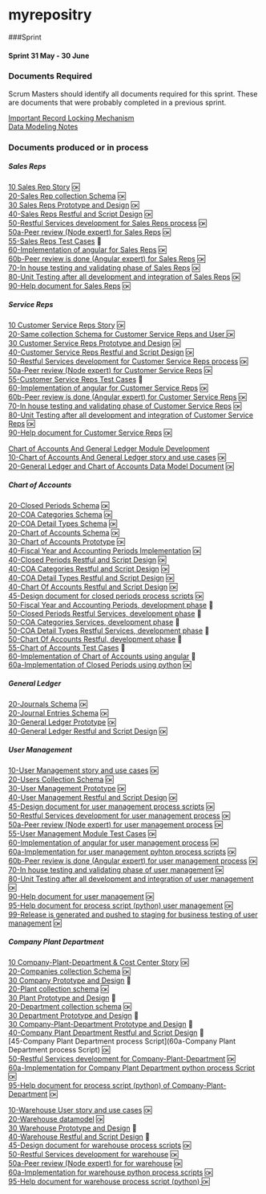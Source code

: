 # myrepositry


###Sprint

#### Sprint 31 May - 30 June
### Documents Required 
Scrum Masters should identify all documents required for this sprint. These are documents that were probably completed in a previous sprint. 

[Important Record Locking Mechanism](Record-Locking-Mechanism)  
[Data Modeling Notes](Data-Modeling-Notes)  

### Documents produced or in process   

##### Sales Reps  
[10 Sales Rep Story](https://github.com/primac/NESQ/wiki/10-Sales-Rep-Story) :ok:  
[20-Sales Rep collection Schema](https://github.com/primac/NESQ/blob/development/khadim-structure/api/models/salesrep.js) :ok:       
[30 Sales Reps Prototype and Design](30-Salesrep-Prototype) :ok:  
[40-Sales Reps Restful and Script Design](https://github.com/primac/NESQ/wiki/40-Sales-Reps-Services-and-Scripts-Design) :ok:      
[50-Restful Services development for Sales Reps process](https://github.com/primac/NESQ/issues/94) :ok:  
[50a-Peer review (Node expert) for Sales Reps](https://github.com/primac/NESQ/issues/94) :ok:  
[55-Sales Reps Test Cases](https://github.com/primac/NESQ/wiki/55-Sales-Reps-Test-Cases) :construction:   
[60-Implementation of angular for Sales Reps](https://github.com/primac/NESQ/issues/94) :ok:  
[60b-Peer review is done (Angular expert) for Sales Reps](https://github.com/primac/NESQ/issues/94) :ok:   
[70-In house testing and validating phase of Sales Reps](https://github.com/primac/NESQ/issues/94) :ok:  
[80-Unit Testing after all development and integration of Sales Reps](https://github.com/primac/NESQ/issues/94) :ok:   
[90-Help document for Sales Reps](https://github.com/primac/NESQ/wiki/Sales-Reps) :ok:  

##### Service Reps  
[10 Customer Service Reps Story](https://github.com/primac/NESQ/wiki/10-Customer-Service-Reps) :ok:  
[20-Same collection Schema for Customer Service Reps and User ](https://github.com/primac/NESQ/blob/development/khadim-structure/api/models/user.js) :ok:  
[30 Customer Service Reps Prototype and Design](30-Servicerep-Prototype) :ok:  
[40-Customer Service Reps Restful and Script Design](https://github.com/primac/NESQ/wiki/40-Service-Reps-Services-and-Scripts-Design) :ok:  
[50-Restful Services development for Customer Service Reps process](https://github.com/primac/NESQ/issues/101) :ok:  
[50a-Peer review (Node expert) for Customer Service Reps](https://github.com/primac/NESQ/issues/101) :ok:  
[55-Customer Service Reps Test Cases](https://github.com/primac/NESQ/wiki/55-Customer-Service-Reps-Test-Cases) :construction:   
[60-Implementation of angular for Customer Service Reps](https://github.com/primac/NESQ/issues/101) :ok:  
[60b-Peer review is done (Angular expert) for Customer Service Reps](https://github.com/primac/NESQ/issues/101) :ok:   
[70-In house testing and validating phase of Customer Service Reps](https://github.com/primac/NESQ/issues/101) :ok:  
[80-Unit Testing after all development and integration of Customer Service Reps](https://github.com/primac/NESQ/issues/101) :ok:   
[90-Help document for Customer Service Reps](https://github.com/primac/NESQ/wiki/Service-Reps) :ok:  

  
[Chart of Accounts And General Ledger Module Development](https://github.com/primac/NESQ/issues/65)         
[10-Chart of Accounts And General Ledger story and use cases](https://github.com/primac/NESQ/wiki/10-General-Ledger-&-Chart-of-Accounts-Story) :ok:      
[20-General Ledger and Chart of Accounts Data Model Document](https://github.com/primac/NESQ/wiki/20-General-Ledger-and-Chart-of-Accounts-Data-Model) :ok:   
##### Chart of Accounts     
[20-Closed Periods Schema](https://github.com/primac/NESQ/blob/development/khadim-structure/api/models/closedperiod.js) :ok:      
[20-COA Categories Schema](https://github.com/primac/NESQ/blob/development/khadim-structure/api/models/coacategories.js) :ok:      
[20-COA Detail Types Schema](https://github.com/primac/NESQ/blob/development/khadim-structure/api/models/coatype.js) :ok:      
[20-Chart of Accounts Schema](https://github.com/primac/NESQ/blob/development/khadim-structure/api/models/chartofaccount.js) :ok:      
[30-Chart of Accounts Prototype](30-Chart-Of-Accounts-Prototype) :ok:      
[40-Fiscal Year and Accounting Periods Implementation](https://github.com/primac/NESQ/wiki/40---Fiscal-Year-and-Accounting-Periods)  :ok:          
[40-Closed Periods Restful and Script Design](https://github.com/primac/NESQ/wiki/40---Closed-Periods)  :ok:         
[40-COA Categories Restful and Script Design](https://github.com/primac/NESQ/wiki/40---Chart-Of-Account-Categories)   :ok:  
[40-COA Detail Types Restful and Script Design](https://github.com/primac/NESQ/wiki/40---Chart-Of-Account-Detail-Types )  :ok:    
[40-Chart Of Accounts Restful and Script Design](https://github.com/primac/NESQ/wiki/40---Chart-Of-Accounts)  :ok:        
[45-Design document for closed periods process scripts](45-Design-document-for-closed-periods-process-scripts)  :ok:       
[50-Fiscal Year and Accounting Periods, development phase](https://github.com/primac/NESQ/issues/99) :construction:         
[50-Closed Periods Restful Services, development phase](https://github.com/primac/NESQ/issues/99) :construction:      
[50-COA Categories Services, development phase](https://github.com/primac/NESQ/issues/99) :construction:      
[50-COA Detail Types Restful Services, development phase](https://github.com/primac/NESQ/issues/99) :construction:      
[50-Chart Of Accounts Restful, development phase](https://github.com/primac/NESQ/wiki/40---Chart-Of-Accounts)  :construction:          
[55-Chart of Accounts Test Cases](https://github.com/primac/NESQ/wiki/Chart-Of-Accounts-Test-Cases)  :construction:       
[60-Implementation of Chart of Accounts using angular](n)  :construction:       
[60a-Implementation of Closed Periods using python](n)  :ok: 
##### General Ledger     
[20-Journals Schema](https://github.com/primac/NESQ/blob/development/khadim-structure/api/models/journal.js) :ok:      
[20-Journal Entries Schema](https://github.com/primac/NESQ/blob/development/khadim-structure/api/models/gl.js) :ok:           
[30-General Ledger Prototype](30-General-Ledger-Prototype) :ok:       
[40-General Ledger Restful and Script Design](40-General-Ledger-Restful-Services-Design) :ok:       

##### User Management  
[10-User Management story and use cases](10-Security-and-User-Management-Story-and-Use-Cases) :ok:   
[20-Users Collection Schema](https://github.com/primac/NESQ/blob/development/khadim-structure/api/models/user.js) :ok:    
[30-User Management Prototype](30-User-Management-Prototype) :ok:   
[40-User Management Restful and Script Design](40-User-Management-Services-and-Scripts-Design) :ok:      
[45-Design document for user management process scripts](60a-Design-document-for-user-management-process-scripts) :ok:     
[50-Restful Services development for user management process](https://github.com/primac/NESQ/issues/24) :ok:    
[50a-Peer review (Node expert) for user management process](https://github.com/primac/NESQ/issues/47) :ok:  
[55-User Management Module Test Cases](55-User-Management-Module-Test-Cases) :ok:   
[60-Implementation of angular for user management process](https://github.com/primac/NESQ/issues/41) :ok:  
[60a-Implementation for user management pyhton process scripts](https://github.com/primac/NESQ/issues/41) :ok:  
[60b-Peer review is done (Angular expert) for user management process](https://github.com/primac/NESQ/issues/48) :ok:   
[70-In house testing and validating phase of user management](https://github.com/primac/NESQ/issues/59) :ok:  
[80-Unit Testing after all development and integration of user management](https://github.com/primac/NESQ/issues/58) :ok:  
[90-Help document for user management](Administration-Guide) :ok:  
[95-Help document for process script (python) user management](Users-Python-Script-Guide) :ok:   
[99-Release is generated and pushed to staging for business testing of user management](https://github.com/primac/NESQ/issues/60) :ok:     

##### Company Plant Department  
[10 Company-Plant-Department & Cost Center Story](10-Story-and-Use-Case-for-Company-Plant-Department) :ok:    
[20-Companies collection Schema](https://github.com/primac/NESQ/blob/development/khadim-structure/api/models/company.js) :ok:       
[30 Company Prototype and Design](30-Company-Prototype) :construction:  
[20-Plant collection schema](https://github.com/primac/NESQ/blob/development/khadim-structure/api/models/plant.js) :ok:        
[30 Plant Prototype and Design](30-Plant-Prototype) :construction:  
[20-Department collection schema](https://github.com/primac/NESQ/blob/development/khadim-structure/api/models/department.js) :ok:             
[30 Department Prototype and Design](30-Department-Prototype) :construction:  
[30 Company-Plant-Department Prototype and Design](30-Company-Plant-Department-prototype) :construction:        
[40-Company Plant Department Restful and Script Design](40-Company-Plant-Department-Restful-and-Script-design)   :construction:      
[45-Company Plant Department process Script](60a-Company Plant Department process Script)   :ok:     
[50-Restful Services development for Company-Plant-Department](https://github.com/primac/NESQ/issues/49) :ok:  
[60a-Implementation for Company Plant Department python process Script](https://github.com/primac/NESQ/issues/49)   :ok:      
[95-Help document for process script (python) of Company-Plant-Department](Company-Plant-Department-Python-Script-Guide) :ok:   

[10-Warehouse User story and use cases](10-Warehouse-story-and-use-cases) :ok:  
[20-Warehouse datamodel](https://github.com/primac/NESQ/blob/development/khadim-structure/api/models/warehouse.js) :ok:         
[30 Warehouse Prototype and Design](30-Warehouse-Prototype) :construction:  
[40-Warehouse Restful and Script Design](40-Warehouse-Services-and-Scripts-Design)  :construction:  
[45-Design document for warehouse process scripts](60a-Design-document-for-warehouse-process-scripts) :ok:       
[50-Restful Services development for warehouse](https://github.com/primac/NESQ/issues/85) :ok:  
[50a-Peer review (Node expert) for for warehouse](https://github.com/primac/NESQ/issues/85) :ok:   
[60a-Implementation for warehouse python process scripts](https://github.com/primac/NESQ/issues/85)  :ok:  
[95-Help document for warehouse process script (python) ](Warehouse-Python-Script-Guide)  :ok: 

